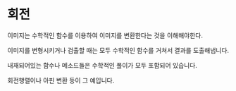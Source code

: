 # 회전

이미지는 수학적인 함수를 이용하여 이미지를 변환한다는 것을 이해해야한다.

이미지를 변형시키거나 검출할 때는 모두 수학적인 함수를 거쳐서 결과를 도출해냅니다.

내재되어있는 함수나 메소드들은 수학적인 풀이가 모두 포함되어 있습니다.

회전행렬이나 아핀 변환 등이 그 예입니다.
